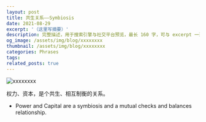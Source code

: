```yaml
---
layout: post
title: 共生关系——Symbiosis
date: 2021-08-29
excerpt: '（这里写摘要）'
description: 完整描述，用于搜索引擎与社交平台预览，最长 160 字，可与 excerpt 一致
og_image: /assets/img/blog/xxxxxxxx
thumbnail: /assets/img/blog/xxxxxxxx
categories: Phrases
tags: 
related_posts: true
---
```


<img src="/assets/img/blog/xxxxxxxx" alt="xxxxxxxx">

权力、资本，是个共生、相互制衡的关系。

- Power and Capital are a symbiosis and a mutual checks and balances relationship.